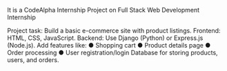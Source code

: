 It is a CodeAlpha Internship Project on Full Stack Web Development Internship 

Project task: Build a basic e-commerce site with product listings. 
Frontend: HTML, CSS, JavaScript. 
Backend: Use Django (Python) or Express.js (Node.js). 
      Add features like: 
      ● Shopping cart 
      ● Product details page 
      ● Order processing
      ● User registration/login Database for storing products, users, and orders.
